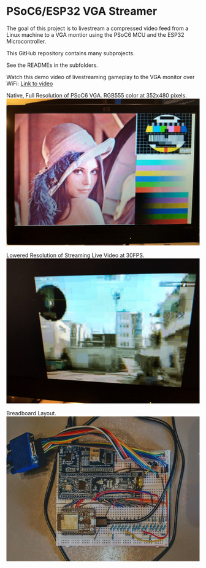 # PSoC6/ESP32 VGA Streamer 

The goal of this project is to livestream a compressed video feed from a Linux machine to a VGA montior using the PSoC6 MCU and the ESP32 Microcontroller. 

This GitHub repository contains many subprojects. 

See the READMEs in the subfolders.


Watch this demo video of livestreaming gameplay to the VGA monitor over WiFi: [Link to video](https://drive.google.com/file/d/1-jbulYnPb3N8D912lSg62HLdD7m2vJCN/view?usp=sharing)


Native, Full Resolution of PSoC6 VGA. RGB555 color at 352x480 pixels.
![Alt text](images/FullResolutionVGATest.jpg?raw=true "Full Resolution VGA Test")

Lowered Resolution of Streaming Live Video at 30FPS. 
![Alt text](images/StreamResolution.jpg?raw=true "Low Resolution Realtime Video Stream @ 30FPS")

Breadboard Layout.
![Alt text](images/BoardLayout.jpg?raw=true "Breadboard layout")

